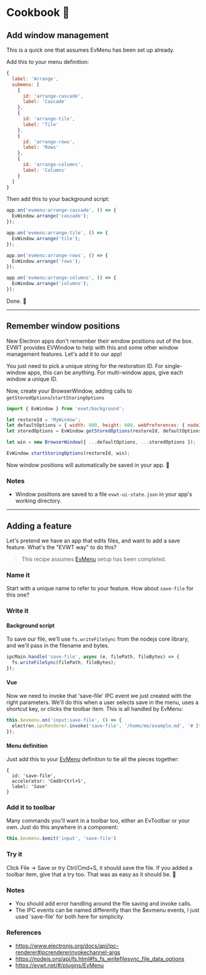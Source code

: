 # Cookbook 📒

## Add window management

This is a quick one that assumes EvMenu has been set up already.

Add this to your menu definition:

```js
{
  label: 'Arrange',
  submenu: [
    {
      id: 'arrange-cascade',
      label: 'Cascade'
    },
    {
      id: 'arrange-tile',
      label: 'Tile'
    },
    {
      id: 'arrange-rows',
      label: 'Rows'
    },
    {
      id: 'arrange-columns',
      label: 'Columns'
    }
  ]
}
```

Then add this to your background script:

```js
app.on('evmenu:arrange-cascade', () => {
  EvWindow.arrange('cascade');
});

app.on('evmenu:arrange-tile', () => {
  EvWindow.arrange('tile');
});

app.on('evmenu:arrange-rows', () => {
  EvWindow.arrange('rows');
});

app.on('evmenu:arrange-columns', () => {
  EvWindow.arrange('columns');
});
```

Done. 🎉

---

## Remember window positions

New Electron apps don't remember their window positions out of the box. EVWT provides EVWindow to help with this and some other window management features. Let's add it to our app!

You just need to pick a unique string for the restoration ID. For single-window apps, this can be anything. For multi-window apps, give each window a unique ID.

Now, create your BrowserWindow, adding calls to `getStoredOptions`/`startStoringOptions`
```js
import { EvWindow } from 'evwt/background';

let restoreId = 'MyWindow';
let defaultOptions = { width: 800, height: 600, webPreferences: { nodeIntegration: true } };
let storedOptions = EvWindow.getStoredOptions(restoreId, defaultOptions);

let win = new BrowserWindow({ ...defaultOptions, ...storedOptions });

EvWindow.startStoringOptions(restoreId, win);
```

Now window positions will automatically be saved in your app. 🎉

### Notes

* Window positions are saved to a file `evwt-ui-state.json` in your app's working directory.

---

## Adding a feature

Let's pretend we have an app that edits files, and want to add a save feature. What's the "EVWT way" to do this?

> This recipe assumes [EvMenu](https://evwt.net/#/plugins/EvMenu) setup has been completed.

<!-- ### Plan it

First, note all the places that this functionality can happen

- File -> Save
- Cmd/Ctrl-S
- Click Save Button

You'll notice this pattern often that there's usually

- A menu item
- A keyboard shortcut
- A UI/toolbar button -->

### Name it

Start with a unique name to refer to your feature. How about `save-file` for this one?

### Write it

#### Background script

To save our file, we'll use `fs.writeFileSync` from the nodejs core library, and we'll pass in the filename and bytes.

```js
ipcMain.handle('save-file', async (e, filePath, fileBytes) => {
  fs.writeFileSync(filePath, fileBytes);
});
```

#### Vue

Now we need to invoke that 'save-file' IPC event we just created with the right parameters. We'll do this when a user selects save in the menu, uses a shortcut key, or clicks the toolbar item. This is all handled by EvMenu:

```js
this.$evmenu.on('input:save-file', () => {
  electron.ipcRenderer.invoke('save-file', '/home/me/example.md', '# It Works!');
});
```

#### Menu definition

Just add this to your [EvMenu](https://evwt.net/#/plugins/EvMenu) definition to tie all the pieces together:

```
{
  id: 'save-file',
  accelerator: 'CmdOrCtrl+S',
  label: 'Save'
}
```

### Add it to toolbar

Many commands you'll want in a toolbar too, either an EvToolbar or your own. Just do this anywhere in a component:

```js
this.$evmenu.$emit('input', 'save-file')
```

### Try it

Click File -> Save or try Ctrl/Cmd+S, it should save the file. If you added a toolbar item, give that a try too. That was as easy as it should be. 🎉

### Notes

* You should add error handling around the file saving and invoke calls.
* The IPC events can be named differently than the $evmenu events, I just used 'save-file' for both here for simplicity.

### References

- https://www.electronjs.org/docs/api/ipc-renderer#ipcrendererinvokechannel-args
- https://nodejs.org/api/fs.html#fs_fs_writefilesync_file_data_options
- https://evwt.net/#/plugins/EvMenu
